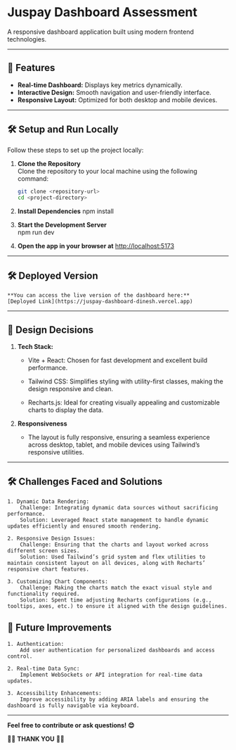 # Juspay Dashboard Assessment

A responsive dashboard application built using modern frontend technologies.

---

## 🚀 Features

- **Real-time Dashboard:** Displays key metrics dynamically.
- **Interactive Design:** Smooth navigation and user-friendly interface.
- **Responsive Layout:** Optimized for both desktop and mobile devices.

---

## 🛠️ Setup and Run Locally

Follow these steps to set up the project locally:

1. **Clone the Repository**  
   Clone the repository to your local machine using the following command:

   ```bash
   git clone <repository-url>
   cd <project-directory>

   ```

2. **Install Dependencies**
   npm install

3. **Start the Development Server**  
   npm run dev

4. **Open the app in your browser at** [http://localhost:5173](http://localhost:5173)

---

## 🛠️ Deployed Version

    **You can access the live version of the dashboard here:** 
    [Deployed Link](https://juspay-dashboard-dinesh.vercel.app)

---

## 🎨 Design Decisions

1. **Tech Stack:**

   - Vite + React: Chosen for fast development and excellent build performance.

   - Tailwind CSS: Simplifies styling with utility-first classes, making the design responsive and clean.

   - Recharts.js: Ideal for creating visually appealing and customizable charts to display the data.

2. **Responsiveness**

   - The layout is fully responsive, ensuring a seamless experience across desktop, tablet, and mobile devices using Tailwind’s responsive utilities.

---

## 🛠️ Challenges Faced and Solutions

    1. Dynamic Data Rendering:
        Challenge: Integrating dynamic data sources without sacrificing performance.
        Solution: Leveraged React state management to handle dynamic updates efficiently and ensured smooth rendering.

    2. Responsive Design Issues:
        Challenge: Ensuring that the charts and layout worked across different screen sizes.
        Solution: Used Tailwind’s grid system and flex utilities to maintain consistent layout on all devices, along with Recharts’ responsive chart features.

    3. Customizing Chart Components:
        Challenge: Making the charts match the exact visual style and functionality required.
        Solution: Spent time adjusting Recharts configurations (e.g., tooltips, axes, etc.) to ensure it aligned with the design guidelines.

## 🚀 Future Improvements

    1. Authentication:
        Add user authentication for personalized dashboards and access control.

    2. Real-time Data Sync:
        Implement WebSockets or API integration for real-time data updates.

    3. Accessibility Enhancements:
        Improve accessibility by adding ARIA labels and ensuring the dashboard is fully navigable via keyboard.

---

**Feel free to contribute or ask questions! 😊**

🙏🏼 **THANK YOU** 🙏🏼
